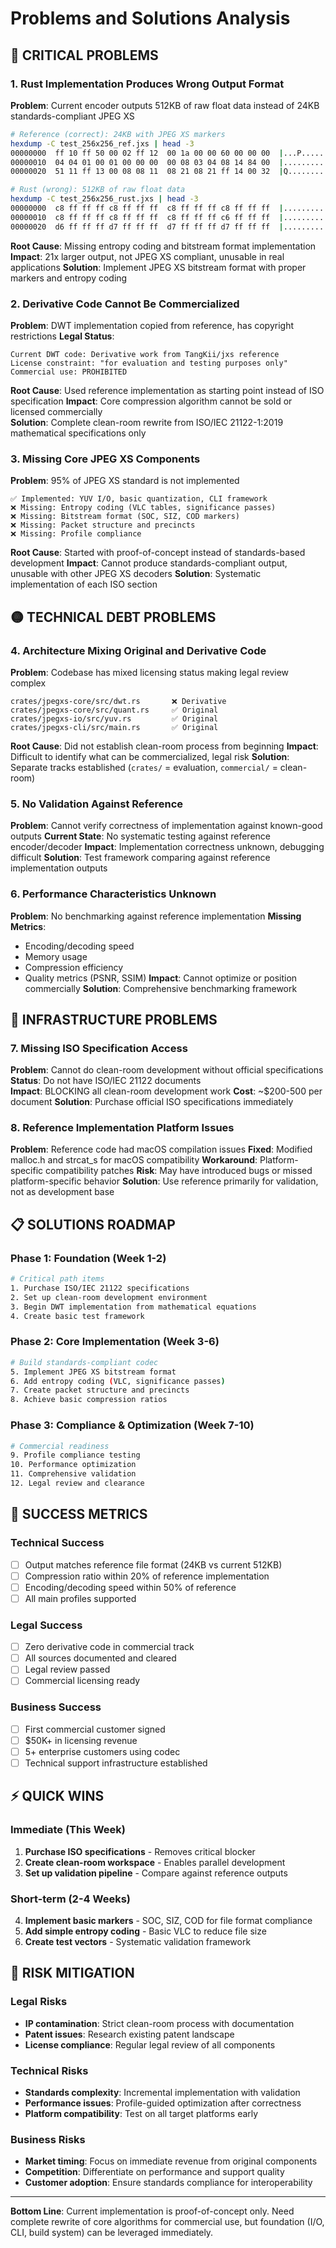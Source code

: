 # Problems and Solutions Analysis

## 🚨 CRITICAL PROBLEMS

### 1. **Rust Implementation Produces Wrong Output Format**
**Problem**: Current encoder outputs 512KB of raw float data instead of 24KB standards-compliant JPEG XS
```bash
# Reference (correct): 24KB with JPEG XS markers
hexdump -C test_256x256_ref.jxs | head -3
00000000  ff 10 ff 50 00 02 ff 12  00 1a 00 00 60 00 00 00  |...P........`...|
00000010  04 04 01 00 01 00 00 00  00 08 03 04 08 14 84 00  |................|
00000020  51 11 ff 13 00 08 08 11  08 21 08 21 ff 14 00 32  |Q........!.!...2|

# Rust (wrong): 512KB of raw float data
hexdump -C test_256x256_rust.jxs | head -3  
00000000  c8 ff ff ff c8 ff ff ff  c8 ff ff ff c8 ff ff ff  |................|
00000010  c8 ff ff ff c8 ff ff ff  c8 ff ff ff c6 ff ff ff  |................|
00000020  d6 ff ff ff d7 ff ff ff  d7 ff ff ff d7 ff ff ff  |................|
```

**Root Cause**: Missing entropy coding and bitstream format implementation
**Impact**: 21x larger output, not JPEG XS compliant, unusable in real applications
**Solution**: Implement JPEG XS bitstream format with proper markers and entropy coding

### 2. **Derivative Code Cannot Be Commercialized**
**Problem**: DWT implementation copied from reference, has copyright restrictions
**Legal Status**: 
```
Current DWT code: Derivative work from TangKii/jxs reference
License constraint: "for evaluation and testing purposes only"
Commercial use: PROHIBITED
```

**Root Cause**: Used reference implementation as starting point instead of ISO specification
**Impact**: Core compression algorithm cannot be sold or licensed commercially  
**Solution**: Complete clean-room rewrite from ISO/IEC 21122-1:2019 mathematical specifications only

### 3. **Missing Core JPEG XS Components**
**Problem**: 95% of JPEG XS standard is not implemented
```
✅ Implemented: YUV I/O, basic quantization, CLI framework
❌ Missing: Entropy coding (VLC tables, significance passes)
❌ Missing: Bitstream format (SOC, SIZ, COD markers)
❌ Missing: Packet structure and precincts  
❌ Missing: Profile compliance
```

**Root Cause**: Started with proof-of-concept instead of standards-based development
**Impact**: Cannot produce standards-compliant output, unusable with other JPEG XS decoders
**Solution**: Systematic implementation of each ISO section

## 🟡 TECHNICAL DEBT PROBLEMS

### 4. **Architecture Mixing Original and Derivative Code**
**Problem**: Codebase has mixed licensing status making legal review complex
```
crates/jpegxs-core/src/dwt.rs       ❌ Derivative  
crates/jpegxs-core/src/quant.rs     ✅ Original
crates/jpegxs-io/src/yuv.rs         ✅ Original  
crates/jpegxs-cli/src/main.rs       ✅ Original
```

**Root Cause**: Did not establish clean-room process from beginning
**Impact**: Difficult to identify what can be commercialized, legal risk
**Solution**: Separate tracks established (`crates/` = evaluation, `commercial/` = clean-room)

### 5. **No Validation Against Reference**
**Problem**: Cannot verify correctness of implementation against known-good outputs
**Current State**: No systematic testing against reference encoder/decoder
**Impact**: Implementation correctness unknown, debugging difficult
**Solution**: Test framework comparing against reference implementation outputs

### 6. **Performance Characteristics Unknown**
**Problem**: No benchmarking against reference implementation
**Missing Metrics**: 
- Encoding/decoding speed
- Memory usage  
- Compression efficiency
- Quality metrics (PSNR, SSIM)
**Impact**: Cannot optimize or position commercially
**Solution**: Comprehensive benchmarking framework

## 🔧 INFRASTRUCTURE PROBLEMS

### 7. **Missing ISO Specification Access**
**Problem**: Cannot do clean-room development without official specifications
**Status**: Do not have ISO/IEC 21122 documents  
**Impact**: BLOCKING all clean-room development work
**Cost**: ~$200-500 per document
**Solution**: Purchase official ISO specifications immediately

### 8. **Reference Implementation Platform Issues** 
**Problem**: Reference code had macOS compilation issues
**Fixed**: Modified malloc.h and strcat_s for macOS compatibility
**Workaround**: Platform-specific compatibility patches
**Risk**: May have introduced bugs or missed platform-specific behavior
**Solution**: Use reference primarily for validation, not as development base

## 📋 SOLUTIONS ROADMAP

### Phase 1: Foundation (Week 1-2)
```bash
# Critical path items
1. Purchase ISO/IEC 21122 specifications  
2. Set up clean-room development environment
3. Begin DWT implementation from mathematical equations
4. Create basic test framework
```

### Phase 2: Core Implementation (Week 3-6)
```bash
# Build standards-compliant codec
5. Implement JPEG XS bitstream format
6. Add entropy coding (VLC, significance passes)
7. Create packet structure and precincts
8. Achieve basic compression ratios
```

### Phase 3: Compliance & Optimization (Week 7-10)
```bash
# Commercial readiness  
9. Profile compliance testing
10. Performance optimization
11. Comprehensive validation
12. Legal review and clearance
```

## 🎯 SUCCESS METRICS

### Technical Success
- [ ] Output matches reference file format (24KB vs current 512KB)  
- [ ] Compression ratio within 20% of reference implementation
- [ ] Encoding/decoding speed within 50% of reference
- [ ] All main profiles supported

### Legal Success  
- [ ] Zero derivative code in commercial track
- [ ] All sources documented and cleared
- [ ] Legal review passed
- [ ] Commercial licensing ready

### Business Success
- [ ] First commercial customer signed
- [ ] $50K+ in licensing revenue
- [ ] 5+ enterprise customers using codec
- [ ] Technical support infrastructure established

## ⚡ QUICK WINS

### Immediate (This Week)
1. **Purchase ISO specifications** - Removes critical blocker
2. **Create clean-room workspace** - Enables parallel development  
3. **Set up validation pipeline** - Compare against reference outputs

### Short-term (2-4 Weeks)
4. **Implement basic markers** - SOC, SIZ, COD for file format compliance
5. **Add simple entropy coding** - Basic VLC to reduce file size
6. **Create test vectors** - Systematic validation framework

## 🚨 RISK MITIGATION

### Legal Risks
- **IP contamination**: Strict clean-room process with documentation
- **Patent issues**: Research existing patent landscape  
- **License compliance**: Regular legal review of all components

### Technical Risks  
- **Standards complexity**: Incremental implementation with validation
- **Performance issues**: Profile-guided optimization after correctness
- **Platform compatibility**: Test on all target platforms early

### Business Risks
- **Market timing**: Focus on immediate revenue from original components
- **Competition**: Differentiate on performance and support quality
- **Customer adoption**: Ensure standards compliance for interoperability

---

**Bottom Line**: Current implementation is proof-of-concept only. Need complete rewrite of core algorithms for commercial use, but foundation (I/O, CLI, build system) can be leveraged immediately.
